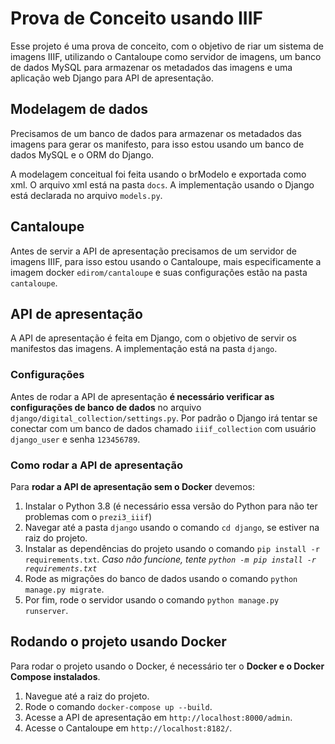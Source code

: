# Prova de Conceito usando IIIF

Esse projeto é uma prova de conceito, com o objetivo de riar um sistema de imagens IIIF, utilizando o Cantaloupe como servidor de imagens, um banco de dados MySQL para armazenar os metadados das imagens e uma aplicação web Django para API de apresentação.

## Modelagem de dados

Precisamos de um banco de dados para armazenar os metadados das imagens para gerar os manifesto, para isso estou usando um banco de dados MySQL e o ORM do Django.

A modelagem conceitual foi feita usando o brModelo e exportada como xml. O arquivo xml está na pasta `docs`. A implementação usando o Django está declarada no arquivo `models.py`.

## Cantaloupe

Antes de servir a API de apresentação precisamos de um servidor de imagens IIIF, para isso estou usando o Cantaloupe, mais especificamente a imagem docker `edirom/cantaloupe` e suas configurações estão na pasta `cantaloupe`.

## API de apresentação

A API de apresentação é feita em Django, com o objetivo de servir os manifestos das imagens. A implementação está na pasta `django`.

### Configurações

Antes de rodar a API de apresentação **é necessário verificar as configurações de banco de dados** no arquivo `django/digital_collection/settings.py`. Por padrão o Django irá tentar se conectar com um banco de dados chamado `iiif_collection` com usuário `django_user` e senha `123456789`.

### Como rodar a API de apresentação

Para **rodar a API de apresentação sem o Docker** devemos:

1. Instalar o Python 3.8 (é necessário essa versão do Python para não ter problemas com o `prezi3_iiif`)
2. Navegar até a pasta `django` usando o comando `cd django`, se estiver na raiz do projeto.
3. Instalar as dependências do projeto usando o comando `pip install -r requirements.txt`. _Caso não funcione, tente `python -m pip install -r requirements.txt`_
4. Rode as migrações do banco de dados usando o comando `python manage.py migrate`.
5. Por fim, rode o servidor usando o comando `python manage.py runserver`.

## Rodando o projeto usando Docker

Para rodar o projeto usando o Docker, é necessário ter o **Docker e o Docker Compose instalados**.

1. Navegue até a raiz do projeto.
2. Rode o comando `docker-compose up --build`.
3. Acesse a API de apresentação em `http://localhost:8000/admin`.
4. Acesse o Cantaloupe em `http://localhost:8182/`.
